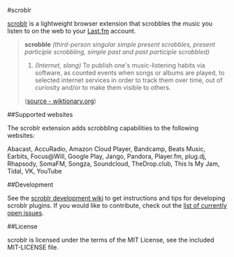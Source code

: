 #scroblr

[scroblr](http://scroblr.fm "scroblr homepage") is a lightweight browser extension that scrobbles the music you listen to on the web to your [Last.fm](http://last.fm "Last.fm") account.

> __scrobble__ *(third-person singular simple present scrobbles, present participle scrobbling, simple past and past participle scrobbled)*
> 
> 1. *(Internet, slang)* To publish one's music-listening habits via software, as counted events when songs or albums are played, to selected internet services in order to track them over time, out of curiosity and/or to make them visible to others.
> 
> ([source - wiktionary.org](http://en.wiktionary.org/wiki/scrobble "scrobble definition"))

##Supported websites

The scroblr extension adds scrobbling capabilities to the following websites:

Abacast, AccuRadio, Amazon Cloud Player, Bandcamp, Beats Music, Earbits, Focus@Will, Google Play, Jango, Pandora, Player.fm, plug.dj, Rhapsody, SomaFM, Songza, Soundcloud, TheDrop.club, This Is My Jam, Tidal, VK, YouTube

##Development

See the [scroblr development wiki](https://github.com/cgravolet/scroblr/wiki/_pages "Wiki - scroblr") to get instructions and tips for developing scroblr plugins. If you would like to contribute, check out the [list of currently open issues](https://github.com/cgravolet/scroblr/issues?state=open "Issues - scroblr").

##License

scroblr is licensed under the terms of the MIT License, see the included MIT-LICENSE file.
